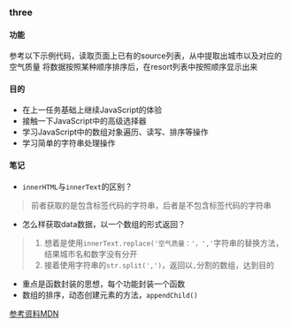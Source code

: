 ### three
#### 功能
参考以下示例代码，读取页面上已有的source列表，从中提取出城市以及对应的空气质量
将数据按照某种顺序排序后，在resort列表中按照顺序显示出来

#### 目的
- 在上一任务基础上继续JavaScript的体验
- 接触一下JavaScript中的高级选择器
- 学习JavaScript中的数组对象遍历、读写、排序等操作
- 学习简单的字符串处理操作

#### 笔记
- `innerHTML`与`innerText`的区别？
> 前者获取的是包含标签代码的字符串，后者是不包含标签代码的字符串


- 怎么样获取data数据，以一个数组的形式返回？
> 1. 想着是使用`innerText.replace('空气质量：'，','`字符串的替换方法，结果城市名和数字没有分开
> 2. 接着使用字符串的`str.split(',')`，返回以`,`分割的数组，达到目的

- 重点是函数封装的思想，每个功能封装一个函数
- 数组的排序，动态创建元素的方法，`appendChild()`


[参考资料MDN](https://developer.mozilla.org/zh-CN/docs/Web/JavaScript)